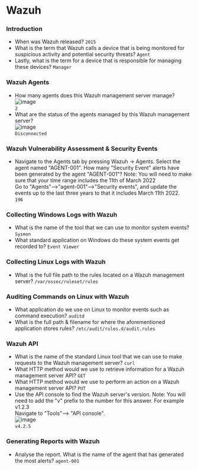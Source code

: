 # Wazuh

### Introduction
- When was Wazuh released? `2015`
- What is the term that Wazuh calls a device that is being monitored for suspicious activity and potential security threats? `Agent`
- Lastly, what is the term for a device that is responsible for managing these devices? `Manager`
 
### Wazuh Agents
- How many agents does this Wazuh management server manage? <br />
![image](https://github.com/user-attachments/assets/fe1c29fc-8166-460f-aded-fc516cbf21e0)<br />
`2`
- What are the status of the agents managed by this Wazuh management server? <br />
![image](https://github.com/user-attachments/assets/245d52bd-cc32-4e1d-87cc-24044cc6817c)<br />
`Disconnected`

### Wazuh Vulnerability Assessment & Security Events
- Navigate to the Agents tab by pressing Wazuh -> Agents. Select the agent named "AGENT-001". How many "Security Event" alerts have been generated by the agent "AGENT-001"? Note: You will need to make sure that your time range includes the 11th of March 2022 <br />
Go to "Agents"-->"agent-001"-->"Security events", and update the events up to the last three years to that it includes March 11th 2022. <br />
`196`

### Collecting Windows Logs with Wazuh
- What is the name of the tool that we can use to monitor system events? `Sysmon`
- What standard application on Windows do these system events get recorded to? `Event Viewer`

### Collecting Linux Logs with Wazuh
- What is the full file path to the rules located on a Wazuh management server? `/var/ossec/ruleset/rules`

### Auditing Commands on Linux with Wazuh
- What application do we use on Linux to monitor events such as command execution? `auditd`
- What is the full path & filename for where the aforementioned application stores rules? `/etc/audit/rules.d/audit.rules`

### Wazuh API
- What is the name of the standard Linux tool that we can use to make requests to  the Wazuh management server? `curl`
- What HTTP method would we use to retrieve information for a Wazuh management server API? `GET`
- What HTTP method would we use to perform an action on a Wazuh management server API? `PUT`
- Use the API console to find the Wazuh server's version. Note: You will need to add the "v" prefix to the number for this answer. For example v1.2.3<br />
Navigate to "Tools"--> "API console".<br />
![image](https://github.com/user-attachments/assets/5f4dd5c0-f490-4523-9040-f89eb94cbcc4)<br />
`v4.2.5`

### Generating Reports with Wazuh
- Analyse the report. What is the name of the agent that has generated the most alerts? `agent-001`

